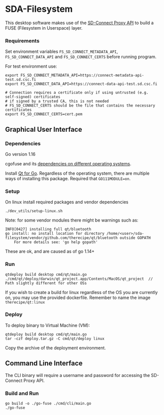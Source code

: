 # SDA-Filesystem

This desktop software makes use of the [SD-Connect Proxy API](docs/API.md) to build a FUSE (Filesystem in Userspace) layer.


### Requirements

Set environment variables `FS_SD_CONNECT_METADATA_API`, `FS_SD_CONNECT_DATA_API` and `FS_SD_CONNECT_CERTS` before running program.

For test environment use:

```
export FS_SD_CONNECT_METADATA_API=https://connect-metadata-api-test.sd.csc.fi
export FS_SD_CONNECT_DATA_API=https://connect-data-api-test.sd.csc.fi

# Connection requires a certificate only if using untrusted (e.g. self-signed) certificates
# if signed by a trusted CA, this is not needed
# FS_SD_CONNECT_CERTS should be the file that contains the necessary certificates
export FS_SD_CONNECT_CERTS=cert.pem	
```

## Graphical User Interface

###  Dependencies
Go version 1.16

cgofuse and its [dependencies on different operating systems](https://github.com/billziss-gh/cgofuse#how-to-build).

Install [Qt for Go](https://github.com/therecipe/qt). Regardless of the operating system, there are multiple ways of installing this package. Required that `GO111MODULE=on`.

### Setup

On linux install required packages and vendor dependencies
```
./dev_utils/setup-linux.sh
```

Note: for some vendor modules there might be warnings such as:
```
INFO[0427] installing full qt/bluetooth                 
go install: no install location for directory /home/<user>/sda-filesystem/vendor/github.com/therecipe/qt/bluetooth outside GOPATH
	For more details see: 'go help gopath'
```
These are ok, and are caused as of go 1.14+ 

### Run

```
qtdeploy build desktop cmd/qt/main.go
./cmd/qt/deploy/darwin/qt_project.app/Contents/MacOS/qt_project  // Path slightly different for other OSs
```

If you wish to create a build for linux regardless of the OS you are currently on, you may use the provided dockerfile. Remember to name the image `therecipe/qt:linux`

### Deploy

To deploy binary to Virtual Machine (VM):
```
qtdeploy build desktop cmd/qt/main.go
tar -czf deploy.tar.gz -C cmd/qt/deploy linux
```

Copy the archive of the deployment environment.

## Command Line Interface

The CLI binary will require a username and password for accessing the SD-Connect Proxy API.

### Build and Run
```
go build -o ./go-fuse ./cmd/cli/main.go
./go-fuse
```
